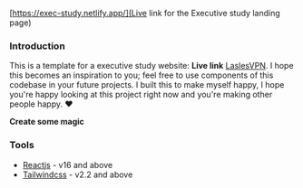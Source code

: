 [https://exec-study.netlify.app/](Live link for the Executive study landing page)

### Introduction

This is a template for a executive study website: **Live link** [LaslesVPN](https://lasleslis.netlify.app/). I hope this becomes an inspiration to you; feel free to use components of this codebase in your future projects. I built this to make myself happy, I hope you're happy looking at this project right now and you're making other people happy. ❤️

**Create some magic**

### Tools

- [Reactjs](https://reactjs.org) - v16 and above
- [Tailwindcss](https://tailwindcss.com) - v2.2 and above
